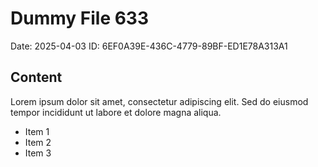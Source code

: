 # Dummy File 633

Date: 2025-04-03
ID: 6EF0A39E-436C-4779-89BF-ED1E78A313A1

## Content

Lorem ipsum dolor sit amet, consectetur adipiscing elit.
Sed do eiusmod tempor incididunt ut labore et dolore magna aliqua.

* Item 1
* Item 2
* Item 3

